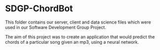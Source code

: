 # SDGP-ChordBot
  This folder contains our server, client and data science files which were used in our Software Development Group Project.
  
The aim of this project was to create an application that would predict the chords of a particular song given an mp3, using a neural network.

